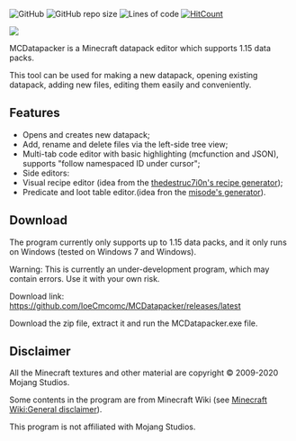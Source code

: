 ![GitHub](https://img.shields.io/github/license/IoeCmcomc/MCDatapacker)
![GitHub repo size](https://img.shields.io/github/repo-size/IoeCmcomc/MCDatapacker)
![Lines of code](https://img.shields.io/tokei/lines/github/IoeCmcomc/MCDatapacker)
[![HitCount](http://hits.dwyl.com/IoeCmcomc/MCDatapacker.svg)](http://hits.dwyl.com/IoeCmcomc/MCDatapacker)

![](https://raw.githubusercontent.com/IoeCmcomc/MCDatapacker/master/resource/app/icon/favicon_big.png?token=AMZ6227FGWS3BYPMKOT5HFC73X5R2)

MCDatapacker is a Minecraft datapack editor which supports 1.15 data packs.

This tool can be used for making a new datapack, opening existing datapack, adding new files, editing them easily and conveniently.

## Features
- Opens and creates new datapack;
- Add, rename and delete files via the left-side tree view;
- Multi-tab code editor with basic highlighting (mcfunction and JSON), supports "follow namespaced ID under cursor";
- Side editors:
 - Visual recipe editor (idea from the [thedestruc7i0n's recipe generator](https://crafting.thedestruc7i0n.ca/ "thedestruc7i0n's recipe generator"));
 - Predicate and loot table editor.(idea fron the [misode's generator](https://misode.github.io/ "misode's generator")).
 
 
## Download
The program currently only supports up to 1.15 data packs, and it only runs on Windows (tested on Windows 7 and Windows).

Warning: This is currently an under-development program, which may contain errors. Use it with your own risk.

Download link: https://github.com/IoeCmcomc/MCDatapacker/releases/latest

Download the zip file, extract it and run the MCDatapacker.exe file.

## Disclaimer
All the Minecraft textures and other material are copyright © 2009-2020 Mojang Studios.

Some contents in the program are from Minecraft Wiki (see [Minecraft Wiki:General disclaimer](https://minecraft.gamepedia.com/Minecraft_Wiki:General_disclaimer "Minecraft Wiki:General disclaimer")).

This program is not affiliated with Mojang Studios.
